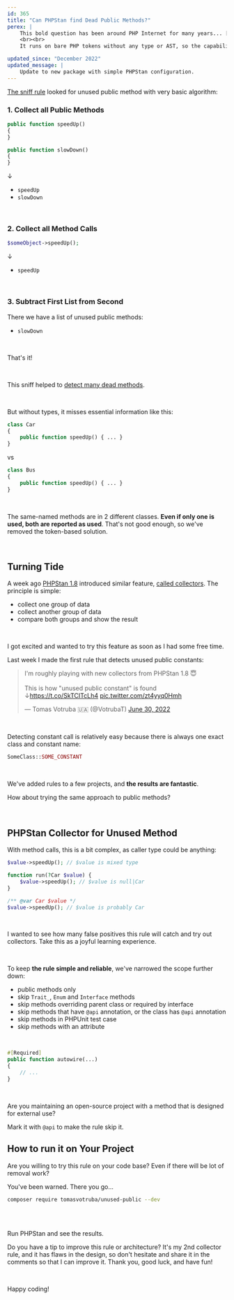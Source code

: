 ```yaml
---
id: 365
title: "Can PHPStan find Dead Public Methods?"
perex: |
    This bold question has been around PHP Internet for many years... [at least since 2008](https://stackoverflow.com/questions/11532/how-can-i-find-unused-functions-in-a-php-project). In 2017 I added [dead public method sniff](https://github.com/symplify/symplify/pull/466) to Symplify Coding Standard.
    <br><br>
    It runs on bare PHP tokens without any type or AST, so the capability was limited. Yet it was able to detect a few unused methods. Now, 5 years later, we maybe have a better solution.

updated_since: "December 2022"
updated_message: |
    Update to new package with simple PHPStan configuration.
---
```


[The sniff rule](/blog/2019/03/14/remove-dead-public-methdos-from-your-code/) looked for unused public method with very basic algorithm:

### 1. Collect all Public Methods

```php
public function speedUp()
{
}

public function slowDown()
{
}
```

↓

- `speedUp`
- `slowDown`

<br>

### 2. Collect all Method Calls

```php
$someObject->speedUp();
```

↓

- `speedUp`

<br>

### 3. Subtract First List from Second

There we have a list of unused public methods:

- `slowDown`

<br>

That's it!

<br>

This sniff helped to [detect many dead methods](https://github.com/rectorphp/rector-src/commit/3ef5f555b729dfc7758043674c15ea2354af71f2).

<br>

But without types, it misses essential information like this:

```php
class Car
{
    public function speedUp() { ... }
}
```

vs

```php
class Bus
{
    public function speedUp() { ... }
}
```

<br>

The same-named methods are in 2 different classes. **Even if only one is used, both are reported as used**. That's not good enough, so we've removed the token-based solution.

<br>

## Turning Tide

A week ago [PHPStan 1.8](https://github.com/phpstan/phpstan/releases/tag/1.8.0) introduced similar feature, [called collectors](https://phpstan.org/developing-extensions/collectors).
The principle is simple:

* collect one group of data
* collect another group of data
* compare both groups and show the result

<br>

I got excited and wanted to try this feature as soon as I had some free time.

Last week I made the first rule that detects unused public constants:

<blockquote class="twitter-tweet"><p lang="en" dir="ltr">I&#39;m roughly playing with new collectors from PHPStan 1.8 😇<br><br>This is how &quot;unused public constant&quot; is found ↓<a href="https://t.co/SkTCITcLh4">https://t.co/SkTCITcLh4</a> <a href="https://t.co/zt4yyq0Hmh">pic.twitter.com/zt4yyq0Hmh</a></p>&mdash; Tomas Votruba 🇺🇦 (@VotrubaT) <a href="https://twitter.com/VotrubaT/status/1542459395203911682?ref_src=twsrc%5Etfw">June 30, 2022</a></blockquote>

<br>

Detecting constant call is relatively easy because there is always one exact class and constant name:

```php
SomeClass::SOME_CONSTANT
```

<br>

We've added rules to a few projects, and **the results are fantastic**.

How about trying the same approach to public methods?

<br>

## PHPStan Collector for Unused Method

With method calls, this is a bit complex, as caller type could be anything:

```php
$value->speedUp(); // $value is mixed type

function run(?Car $value) {
    $value->speedUp(); // $value is null|Car
}

/** @var Car $value */
$value->speedUp(); // $value is probably Car
```

<br>

I wanted to see how many false positives this rule will catch and try out collectors. Take this as a joyful learning experience.

<br>

To keep **the rule simple and reliable**, we've narrowed the scope further down:

- public methods only
- skip `Trait_`, `Enum` and `Interface` methods
- skip methods overriding parent class or required by interface
- skip methods that have `@api` annotation, or the class has `@api` annotation
- skip methods in PHPUnit test case
- skip methods with an attribute

<br>

```php
#[Required]
public function autowire(...)
{
    // ...
}
```

<br>

Are you maintaining an open-source project with a method that is designed for external use?

Mark it with `@api` to make the rule skip it.


## How to run it on Your Project

Are you willing to try this rule on your code base? Even if there will be lot of removal work?

You've been warned. There you go...

```bash
composer require tomasvotruba/unused-public --dev
```


<br>

<br>

Run PHPStan and see the results.

Do you have a tip to improve this rule or architecture? It's my 2nd collector rule, and it has flaws in the design, so don't hesitate and share it in the comments so that I can improve it. Thank you, good luck, and have fun!

<br>

Happy coding!

<script async src="https://platform.twitter.com/widgets.js" charset="utf-8"></script>

